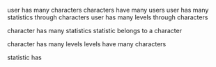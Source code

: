 user has many characters
characters have many users
user has many statistics through characters
user has many levels through characters

character has many statistics
statistic belongs to a character

character has many levels
levels have many characters

statistic has
